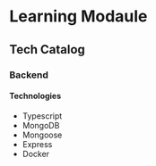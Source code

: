 # Learning Modaule

## Tech Catalog

### Backend

#### Technologies

- Typescript
- MongoDB
- Mongoose
- Express
- Docker
